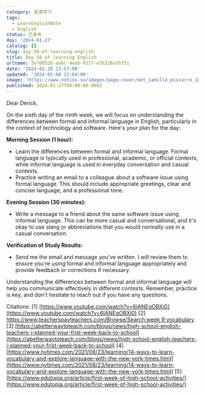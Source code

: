 ```yaml
---
category: 英语学习
tags:
  - LearnEnglishNote
  - English
status: 已发布
day: '2024-01-27'
catalog: []
slug: day-58-of-learning-english
title: Day 58 of learning English
urlname: 3e7d8528-aabc-4eab-9317-e76326a7bf51
date: '2024-01-28 23:57:00'
updated: '2024-05-08 23:04:00'
image: 'https://www.notion.so/images/page-cover/met_camille_pissarro_1896.jpg'
published: 2024-01-27T08:00:00.000Z
---
```


Dear Derick,


On the sixth day of the ninth week, we will focus on understanding the differences between formal and informal language in English, particularly in the context of technology and software. Here's your plan for the day:


**Morning Session (1 hour):**

- Learn the differences between formal and informal language. Formal language is typically used in professional, academic, or official contexts, while informal language is used in everyday conversation and casual contexts.
- Practice writing an email to a colleague about a software issue using formal language. This should include appropriate greetings, clear and concise language, and a professional tone.

**Evening Session (30 minutes):**

- Write a message to a friend about the same software issue using informal language. This can be more casual and conversational, and it's okay to use slang or abbreviations that you would normally use in a casual conversation.

**Verification of Study Results:**

- Send me the email and message you've written. I will review them to ensure you're using formal and informal language appropriately and provide feedback or corrections if necessary.

Understanding the differences between formal and informal language will help you communicate effectively in different contexts. Remember, practice is key, and don't hesitate to reach out if you have any questions.


Citations:
[1] [https://www.youtube.com/watch?v=6IANEgOBXi0](https://www.youtube.com/watch?v=6IANEgOBXi0)
[2] [https://www.teacherspayteachers.com/Browse/Search:week 9 vocabulary](https://www.teacherspayteachers.com/Browse/Search:week%209%20vocabulary)
[3] [https://abetterwaytoteach.com/blogs/news/high-school-english-teachers-i-planned-your-frist-week-back-to-school](https://abetterwaytoteach.com/blogs/news/high-school-english-teachers-i-planned-your-frist-week-back-to-school)
[4] [https://www.nytimes.com/2021/08/23/learning/14-ways-to-learn-vocabulary-and-explore-language-with-the-new-york-times.html](https://www.nytimes.com/2021/08/23/learning/14-ways-to-learn-vocabulary-and-explore-language-with-the-new-york-times.html)
[5] [https://www.edutopia.org/article/first-week-of-high-school-activities/](https://www.edutopia.org/article/first-week-of-high-school-activities/)

